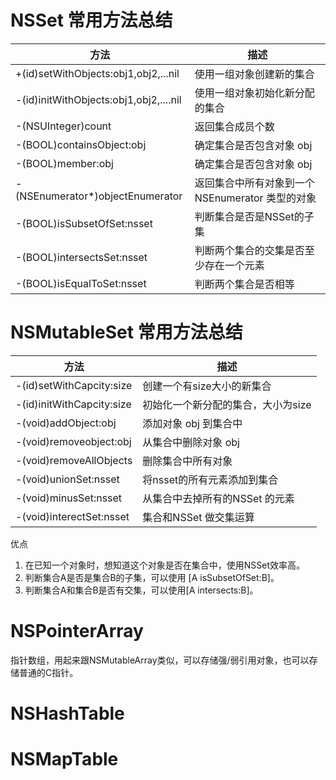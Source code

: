 

# NSSet 常用方法总结

方法 | 描述 |
------------ | ------------- | 
+(id)setWithObjects:obj1,obj2,...nil	 | 使用一组对象创建新的集合 
-(id)initWithObjects:obj1,obj2,....nil  | 使用一组对象初始化新分配的集合
-(NSUInteger)count|    返回集合成员个数
-(BOOL)containsObject:obj |  确定集合是否包含对象 obj
-(BOOL)member:obj | 确定集合是否包含对象 obj
-(NSEnumerator*)objectEnumerator | 返回集合中所有对象到一个 NSEnumerator 类型的对象
-(BOOL)isSubsetOfSet:nsset | 判断集合是否是NSSet的子集
-(BOOL)intersectsSet:nsset | 判断两个集合的交集是否至少存在一个元素
-(BOOL)isEqualToSet:nsset | 判断两个集合是否相等

# NSMutableSet 常用方法总结
方法 | 描述 |
------------ | ------------- | 
-(id)setWithCapcity:size | 创建一个有size大小的新集合
-(id)initWithCapcity:size | 初始化一个新分配的集合，大小为size
-(void)addObject:obj | 添加对象 obj 到集合中
-(void)removeobject:obj | 从集合中删除对象 obj
-(void)removeAllObjects | 删除集合中所有对象
-(void)unionSet:nsset | 将nsset的所有元素添加到集合
-(void)minusSet:nsset | 从集合中去掉所有的NSSet 的元素
-(void)interectSet:nsset | 集合和NSSet 做交集运算

优点

1. 在已知一个对象时，想知道这个对象是否在集合中，使用NSSet效率高。
2. 判断集合A是否是集合B的子集，可以使用 [A isSubsetOfSet:B]。
3. 判断集合A和集合B是否有交集，可以使用[A intersects:B]。



# NSPointerArray

指针数组，用起来跟NSMutableArray类似，可以存储强/弱引用对象，也可以存储普通的C指针。



# NSHashTable



# NSMapTable


